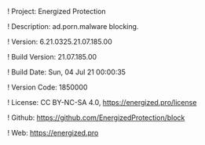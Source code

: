 ! Project: Energized Protection

! Description: ad.porn.malware blocking.

! Version: 6.21.0325.21.07.185.00

! Build Version: 21.07.185.00

! Build Date: Sun, 04 Jul 21 00:00:35

! Version Code: 1850000

! License: CC BY-NC-SA 4.0, https://energized.pro/license

! Github: https://github.com/EnergizedProtection/block

! Web: https://energized.pro
